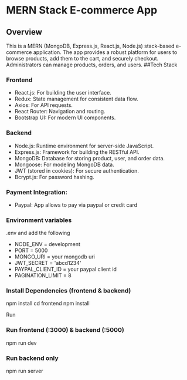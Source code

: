 # MERN Stack E-commerce App
## Overview
This is a MERN (MongoDB, Express.js, React.js, Node.js) stack-based e-commerce application.
The app provides a robust platform for users to browse products, add them to the cart, and securely checkout.
Administrators can manage products, orders, and users. 
##Tech Stack
### Frontend
- React.js: For building the user interface.
- Redux: State management for consistent data flow.
- Axios: For API requests.
- React Router: Navigation and routing.
- Bootstrap UI: For modern UI components.
### Backend
- Node.js: Runtime environment for server-side JavaScript.
- Express.js: Framework for building the RESTful API.
- MongoDB: Database for storing product, user, and order data.
- Mongoose: For modeling MongoDB data.
- JWT (stored in cookies): For secure authentication.
- Bcrypt.js: For password hashing.
### Payment Integration:
- Paypal: App allows to pay via paypal or credit card

### Environment variables
.env and add the following

- NODE_ENV = development
- PORT = 5000
- MONGO_URI = your mongodb uri
- JWT_SECRET = 'abcd1234'
- PAYPAL_CLIENT_ID = your paypal client id
- PAGINATION_LIMIT = 8

### Install Dependencies (frontend & backend)
npm install
cd frontend
npm install

Run

### Run frontend (:3000) & backend (:5000)
npm run dev

### Run backend only
npm run server
